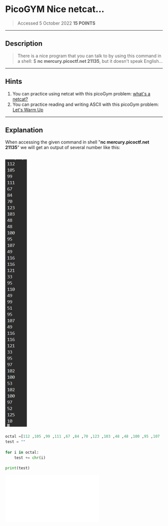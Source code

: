 # PicoGYM Nice netcat...
> Accessed 5 October 2022
**15 POINTS**
---

## Description
>There is a nice program that you can talk to by using this command in a shell: $ **nc mercury.picoctf.net 21135**, but it doesn't speak English...
---

## Hints
1.  You can practice using netcat with this picoGym problem: [what's a netcat?](https://play.picoctf.org/practice/challenge/34)
2.  You can practice reading and writing ASCII with this picoGym problem: [Let's Warm Up](https://play.picoctf.org/practice/challenge/22)
---

## Explanation

When accessing the given command in shell "**nc mercury.picoctf.net 21135**" we will get an output of several number like this:

![Output Command](/PicoCTF/PicoGym/nicenetcat/Capture.PNG)
---
```python
octal =[112 ,105 ,99 ,111 ,67 ,84 ,70 ,123 ,103 ,48 ,48 ,100 ,95 ,107 ,49 ,116 ,116 ,121 ,33 ,95 ,110 ,49 ,99 ,51 ,95 ,107 ,49 ,116 ,116 ,121 ,33 ,95 ,97 ,102 ,100 ,53 ,102 ,100 ,97 ,52 ,125 ,10]
test = ""

for i in octal:
    test += chr(i)

print(test)
```
![Program](/PicoCTF/PicoGym/nicenetcat/nicenetcat.py)
